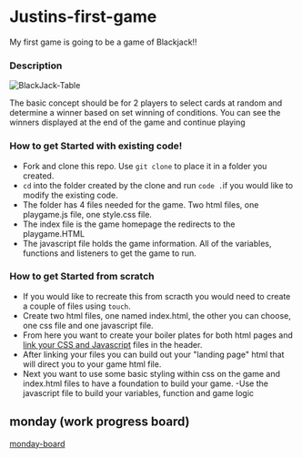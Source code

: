 # Justins-first-game

My first game is going to be a game of Blackjack!!

### Description

![BlackJack-Table](https://roarblogs.s3.amazonaws.com/mgm/sports/en/blog/wp-content/uploads/2022/01/21111006/Birds-eye-view-of-a-blackjack-table-.jpg 'Text to show on mouseover')

The basic concept should be for 2 players to select cards at random and determine a winner based on set winning of conditions. You can see the winners displayed at the end of the game and continue playing 

### How to get Started with existing code!
- Fork and clone this repo. Use `git clone` to place it in a folder you created. 
- `cd` into the folder created by the clone and run `code .`if you would like to modify the existing code.
- The folder has 4 files needed for the game. Two html files, one playgame.js file, one style.css file. 
- The index file is the game homepage the redirects to the playgame.HTML
- The javascript file holds the game information. All of the variables, functions and listeners to get the game to run. 

### How to get Started from scratch
- If you would like to recreate this from scracth you would need to create a couple of files using `touch`. 
- Create two html files, one named index.html, the other you can choose, one css file and one javascript file.  
- From here you want to create your boiler plates for both html pages and [link your CSS and Javascript](https://betterprogramming.pub/link-css-and-js-files-with-html-file-f848d00b42e8#:~:text=To%20link%20a%20CSS%20file,file%20inside%20the%20head%20tag.&text=To%20link%20a%20Js%20file,%3B%20it%20doesn't%20matter.) files in the header. 
- After linking your files you can build out your "landing page" html that will direct you to your game html file. 
- Next you want to use some basic styling within css on the game and index.html files to have a foundation to build your game. 
-Use the javascript file to build your variables, function and game logic



## monday (work progress board)

[monday-board](https://view.monday.com/3315926823-513eb655451ccf0cf8fcf0c59899b83f?r=use1)
